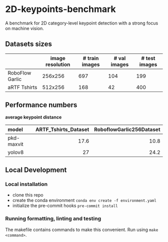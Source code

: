 # 2D-keypoints-benchmark
A benchmark for 2D category-level keypoint detection with a strong focus on machine vision.


## Datasets sizes

| | image resolution | # train images | # val images | # test images |
|---|---|---|---|---|
RoboFlow Garlic | 256x256 | 697|104 |199 |
aRTF Tshirts |  512x256 |168 |42  | 400 |



## Performance numbers

**average keypoint distance**

| model      |   ARTF_Tshirts_Dataset |   RoboflowGarlic256Dataset |
|:-----------|-----------------------:|---------------------------:|
| pkd-maxvit |                   17.6 |                       10.8 |
| yolov8     |                   27   |                       24.2 |


## Local Development

### Local installation

- clone this repo
- create the conda environment `conda env create -f environment.yaml`
- initialize the pre-commit hooks `pre-commit install`


### Running formatting, linting and testing
The makefile contains commands to make this convenient. Run using `make <command>`.